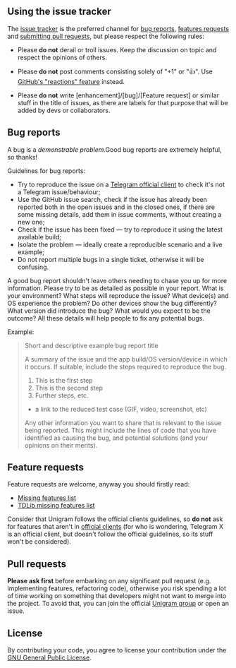 ## Using the issue tracker
The [issue tracker](https://github.com/UnigramDev/Unigram/issues) is the preferred channel for [bug reports](#bug-reports), [features requests](#feature-requests) and [submitting pull requests](#pull-requests), but please respect the following rules:

* Please **do not** derail or troll issues. Keep the discussion on topic and respect the opinions of others.

* Please **do not** post comments consisting solely of "+1" or "👍". Use [GitHub's "reactions" feature](https://github.com/blog/2119-add-reactions-to-pull-requests-issues-and-comments) instead.

* Please **do not** write [enhancement]/[bug]/[Feature request] or similar stuff in the title of issues, as there are labels for that purpose that will be added by devs or collaborators.

## Bug reports
A bug is a _demonstrable problem_.Good bug reports are extremely helpful, so thanks!

Guidelines for bug reports:

* Try to reproduce the issue on a [Telegram official client](https://telegram.org/apps) to check it's not a Telegram issue/behaviour;
* Use the GitHub issue search, check if the issue has already been reported both in the open issues and in the closed ones, if there are some missing details, add them in issue comments, without creating a new one;
* Check if the issue has been fixed — try to reproduce it using the latest available build;
* Isolate the problem — ideally create a reproducible scenario and a live example;
* Do not report multiple bugs in a single ticket, otherwise it will be confusing.

A good bug report shouldn't leave others needing to chase you up for more information. Please try to be as detailed as possible in your report. What is your environment? What steps will reproduce the issue? What device(s) and OS experience the problem? Do other devices show the bug differently? What version did introduce the bug? What would you expect to be the outcome? All these details will help people to fix any potential bugs.

Example:

>Short and descriptive example bug report title
>
>A summary of the issue and the app build/OS version/device in which it occurs. If suitable, include the steps required to reproduce the bug.
>
>1. This is the first step
>2. This is the second step
>3. Further steps, etc.
>
>- a link to the reduced test case (GIF, video, screenshot, etc)
>
>Any other information you want to share that is relevant to the issue being reported. This might include the lines of code that you have identified as causing the bug, and potential solutions (and your opinions on their merits).

## Feature requests
Feature requests are welcome, anyway you should firstly read:
- [Missing features list](https://github.com/UnigramDev/Unigram/wiki/Missing-features)
- [TDLib missing features list](https://telegra.ph/TDLib-missing-features-02-01)

Consider that Unigram follows the official clients guidelines, so **do not** ask for features that aren't in [official clients](https://telegram.org/apps) (for who is wondering, Telegram X is an official client, but doesn't follow the official guidelines, so its stuff won't be considered).

## Pull requests
**Please ask first** before embarking on any significant pull request (e.g. implementing features, refactoring code), otherwise you risk spending a lot of time working on something that developers might not want to merge into the project. To avoid that, you can join the official [Unigram group](https://t.me/joinchat/AAAAAD851oqVwhp9oy9WbQ) or open an issue.

## License
By contributing your code, you agree to license your contribution under the [GNU General Public License](https://github.com/UnigramDev/Unigram/blob/develop/LICENSE). 
